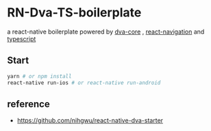# RN-Dva-TS-boilerplate

a react-native boilerplate powered by [dva-core](https://github.com/dvajs/dva/tree/master/packages/dva-core) , [react-navigation](https://github.com/react-community/react-navigation)  and [typescript](https://github.com/Microsoft/TypeScript)

## Start

```bash
yarn # or npm install
react-native run-ios # or react-native run-android
```

## reference

* https://github.com/nihgwu/react-native-dva-starter
